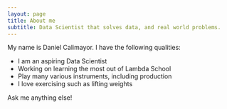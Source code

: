 ```yaml
---
layout: page
title: About me
subtitle: Data Scientist that solves data, and real world problems.
---
```


My name is Daniel Calimayor. I have the following qualities:

- I am an aspiring Data Scientist
- Working on learning the most out of Lambda School
- Play many various instruments, including production
- I love exercising such as lifting weights

Ask me anything else!


